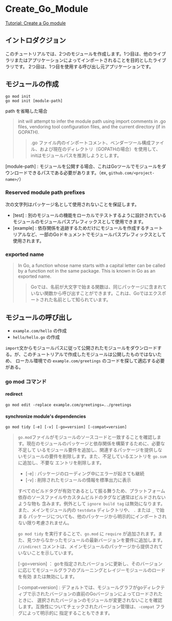 # Create_Go_Module
[Tutorial: Create a Go module](https://go.dev/doc/tutorial/create-module)

## イントロダクジョン
このチュートリアルでは、2つのモジュールを作成します。1つ目は、他のライブラリまたはアプリケーションによってインポートされることを目的としたライブラリです。
2つ目は、1つ目を使用する呼び出し元アプリケーションです。

## モジュールの作成

```shell
go mod init
go mod init [module-path]
```

path を省略した場合
> init will attempt to infer the module path using import comments in .go files, vendoring tool configuration files, and
> the current directory (if in GOPATH).
> > .go ファイル内のインポートコメント、ベンダーツール構成ファイル、および現在のディレクトリ（GOPATHの場合）を使用して、initはモジュールパスを推測しようとします。

[module-path] : モジュールを公開する場合、これはGoツールでモジュールをダウンロードできるパスである必要があります。（ex, `github.com/<project-name>/`）

### Reserved module path prefixes

次の文字列はパッケージ名として使用されないことを保証します。

- [test] : 別のモジュールの機能をローカルでテストするように設計されているモジュールのモジュールパスプレフィックスとして使用できます。
- [example] : 依存関係を追跡するためだけにモジュールを作成するチュートリアルなど、一部のGoドキュメントでモジュールパスプレフィックスとして使用されます。

### exported name

> In Go, a function whose name starts with a capital letter can be called by a function not in the same package.
> This is known in Go as an exported name.
> > Goでは、名前が大文字で始まる関数は、同じパッケージに含まれていない関数から呼び出すことができます。これは、Goではエクスポートされた名前として知られています。

## モジュールの呼び出し

- `example.com/hello` の作成
- `hello/hello.go` の作成

`import`文からモジュールパスに従って公開されたモジュールをダウンロードする。が、このチュートリアルで作成したモジュールは公開したものではないため、
ローカル環境での `example.com/greetings` のコードを探して適応する必要がある。

### go mod コマンド

#### redirect

```shell
go mod edit -replace example.com/greetings=../greetings
```

#### synchronize module's dependencies 

```shell
go mod tidy [-e] [-v] [-go=version] [-compat=version]
```

> `go.mod`ファイルがモジュールのソースコードと一致することを確認します。現在のモジュールのパッケージと依存関係を構築するために、必要な不足して
> いるモジュール要件を追加し、関連するパッケージを提供しないモジュールの要件を削除します。また、不足しているエントリを `go.sum` に追加し、不要な
> エントリを削除します。
> 
> - [-e] : パッケージのローディング中にエラーが起きても継続
> - [-v] : 削除されたモジュールの情報を標準出力に表示
> 
> すべてのビルドタグが有効であるとして振る舞うため、プラットフォーム依存のソースファイルやカスタムビルドのタグなど通常はビルドされないような物も
> 含みます。例外として `ignore build tag` は無効になります。また、メインモジュール内の `testdata` ディレクトリや、 `.` または `_` で始まる
> パッケージについても、他のパッケージから明示的にインポートされない限り考慮されません。
> 
> `go mod tidy` を実行することで、`go.mod` に `require` が追加されます。また、見つからなかったモジュールの最新バージョンを要件に追加します。
> `//indirect` コメントは、メインモジュールのパッケージから提供されていないことを示しています。
> 
> [-go=version] ： goを指定されたバージョンに更新し、そのバージョンに応じてモジュールグラフのプルーニングとレイジーモジュールのロードを有効
> または無効にします。
> 
> [-compat=version] : デフォルトでは、モジュールグラフがgoディレクティブで示されたバージョンの直前のGoバージョンによってロードされたときに、
> 選択されたバージョンのモジュールが変更されないことを確認します。互換性についてチェックされたバージョン管理は、`-compat` フラグによって明示的に
> 指定することもできます。


